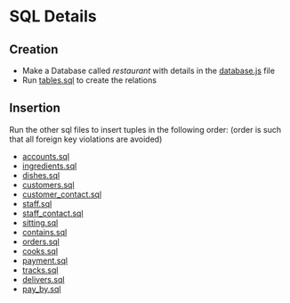 # SQL Details  

## Creation  
- Make a Database called *restaurant* with details in the [database.js](../code/database.js) file
- Run [tables.sql](tables.sql) to create the relations

## Insertion  
Run the other sql files to insert tuples in the following order: (order is such that all foreign key violations are avoided)  
- [accounts.sql](accounts.sql)
- [ingredients.sql](ingredients.sql)
- [dishes.sql](dishes.sql)
- [customers.sql](customers.sql)
- [customer_contact.sql](customer_contact.sql)
- [staff.sql](staff.sql)
- [staff_contact.sql](staff_contact.sql)
- [sitting.sql](sitting.sql)
- [contains.sql](contains.sql)
- [orders.sql](orders.sql)
- [cooks.sql](cooks.sql)
- [payment.sql](payment.sql)
- [tracks.sql](tracks.sql)
- [delivers.sql](delivers.sql)
- [pay_by.sql](pay_by.sql)
